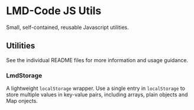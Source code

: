 # LMD-Code JS Utils

Small, self-contained, reusable Javascript utilities.

## Utilities

See the individual README files for more information and usage guidance.

### LmdStorage

A lightweight `localStorage` wrapper. Use a single entry in `localStorage` to store multiple values in key-value pairs, including arrays, plain objects and Map onjects.
